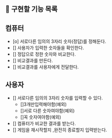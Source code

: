## 🎯 구현할 기능 목록
## 컴퓨터
- [o] 서로다른 임의의 3자리 숫자(정답)를 정해둔다.
- [] 사용자가 입력한 숫자들을 확인한다.
- [] 정답으로 정한 숫자와 비교한다.
- [] 비교결과를 만든다.
- [] 비교결과를 사용자에게 전달한다.

## 사용자
- [] 서로다른 임의의 3자리 숫자를 입력할 수 있다.
  - []3개만입력해야함(예외)
  - []서로 다른 숫자여야함(예외)
  - []꼭 숫자여야함(예외)
- [] 컴퓨터가 비교한 결과를 받는다.
- [] 게임을 재시작할지 ,완전히 종료할지 입력받는다.
